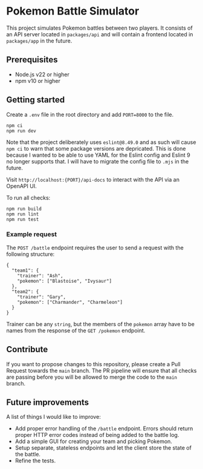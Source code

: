 # Pokemon Battle Simulator

This project simulates Pokemon battles between two players. It consists of an API server located in `packages/api` and will contain a frontend located in `packages/app` in the future.

## Prerequisites

  - Node.js v22 or higher
  - npm v10 or higher

## Getting started

Create a `.env` file in the root directory and add `PORT=8000` to the file.

```
npm ci
npm run dev
```

Note that the project deliberately uses `eslint@8.49.0` and as such will cause `npm ci` to warn that some package versions are depricated. This is done because I wanted to be able to use YAML for the Eslint config and Eslint 9 no longer supports that. I will have to migrate the config file to `.mjs` in the future.

Visit `http://localhost:{PORT}/api-docs` to interact with the API via an OpenAPI UI.

To run all checks:

```
npm run build
npm run lint
npm run test
```

### Example request

The `POST /battle` endpoint requires the user to send a request with the following structure:

```
{
  "team1": {
    "trainer": "Ash",
    "pokemon": ["Blastoise", "Ivysaur"]
  },
  "team2": {
    "trainer": "Gary",
    "pokemon": ["Charmander", "Charmeleon"]
  }
}
```

Trainer can be any `string`, but the members of the `pokemon` array have to be names from the response of the `GET /pokemon` endpoint.

## Contribute

If you want to propose changes to this repository, please create a Pull Request towards the `main` branch. The PR pipeline will ensure that all checks are passing before you will be allowed to merge the code to the `main` branch.

## Future improvements

A list of things I would like to improve:

  - Add proper error handling of the `/battle` endpoint. Errors should return proper HTTP error codes instead of being added to the battle log.
  - Add a simple GUI for creating your team and picking Pokemon.
  - Setup separate, stateless endpoints and let the client store the state of the battle.
  - Refine the tests.